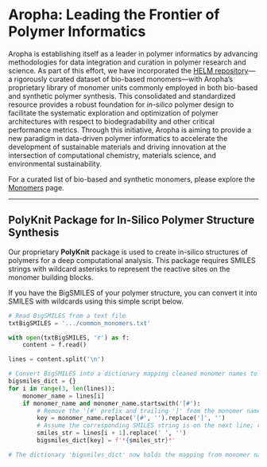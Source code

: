 # Aropha: Leading the Frontier of Polymer Informatics

Aropha is establishing itself as a leader in polymer informatics by advancing methodologies for data integration and curation in polymer research and science. As part of this effort, we have incorporated the [HELM repository](https://github.com/PistoiaHELM/HELMMonomerSets)—a rigorously curated dataset of bio-based monomers—with Aropha’s proprietary library of monomer units commonly employed in both bio-based and synthetic polymer synthesis. This consolidated and standardized resource provides a robust foundation for *in-silico* polymer design to facilitate the systematic exploration and optimization of polymer architectures with respect to biodegradability and other critical performance metrics. Through this initiative, Aropha is aiming to provide a new paradigm in data-driven polymer informatics to accelerate the development of sustainable materials and driving innovation at the intersection of computational chemistry, materials science, and environmental sustainability.

For a curated list of bio-based and synthetic monomers, please explore the [Monomers](https://aropha.github.io/Bio-based-Monomers/) page.

---

## PolyKnit Package for In-Silico Polymer Structure Synthesis

Our proprietary **PolyKnit** package is used to create in-silico structures of polymers for a deep computational analysis. This package requires SMILES strings with wildcard asterisks to represent the reactive sites on the monomer building blocks.

If you have the BigSMILES of your polymer structure, you can convert it into SMILES with wildcards using this simple script below.

```python
# Read BigSMILES from a text file
txtBigSMILES = '.../common_monomers.txt'

with open(txtBigSMILES, 'r') as f:
    content = f.read()

lines = content.split('\n')

# Convert BigSMILES into a dictionary mapping cleaned monomer names to SMILES strings with wildcards
bigsmiles_dict = {}
for i in range(3, len(lines)):
    monomer_name = lines[i]
    if monomer_name and monomer_name.startswith('[#'):
        # Remove the '[#' prefix and trailing ']' from the monomer name
        key = monomer_name.replace('[#', '').replace(']', '')
        # Assume the corresponding SMILES string is on the next line; remove spaces and encapsulate with wildcard asterisks
        smiles_str = lines[i + 1].replace(' ', '')
        bigsmiles_dict[key] = f'*{smiles_str}*'

# The dictionary 'bigsmiles_dict' now holds the mapping from monomer names to formatted SMILES strings.
